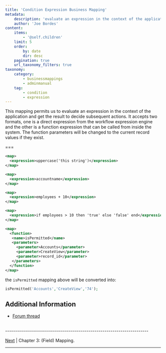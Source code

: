 ```yaml
---
title: 'Condition Expression Business Mapping'
metadata:
    description: 'evaluate an expression in the context of the application and get the result to decide subsequent actions'
    author: 'Joe Bordes'
content:
    items:
        - '@self.children'
    limit: 5
    order:
        by: date
        dir: desc
    pagination: true
    url_taxonomy_filters: true
taxonomy:
    category:
        - businessmappings
        - adminmanual
    tag:
        - condition
        - expression
---
```


This mapping permits us to evaluate an expression in the context of the application and get the result to decide subsequent actions. It accepts two formats, one is a direct expression from the workflow expression engine and the other is a function expression that can be called from inside the system. The function parameters will be changed to the current record values if they exist.

===

```xml
<map>
  <expression>uppercase('this string')</expression>
</map>
```

```xml
<map>
  <expression>accountname</expression>
</map>
```

```xml
<map>
  <expression>employees + 10</expression>
</map>
```

```xml
<map>
  <expression>if employees > 10 then 'true' else 'false' end</expression>
</map>
```

```xml
<map>
  <function>
   <name>isPermitted</name>
   <parameters>
     <parameter>Accounts</parameter>
     <parameter>CreateView</parameter>
     <parameter>record_id</parameter>
   </parameters>
  </function>
</map>
```

the `isPermitted` mapping above will be converted into:

 ```php
isPermitted('Accounts','CreateView','74');
```

## Additional Information

* [Forum thread](http://discussions.corebos.org/thread-642.html)


<br>
------------------------------------------------------------------------

[Next](../18.mapping ) | Chapter 3: (Field) Mapping.

------------------------------------------------------------------------
